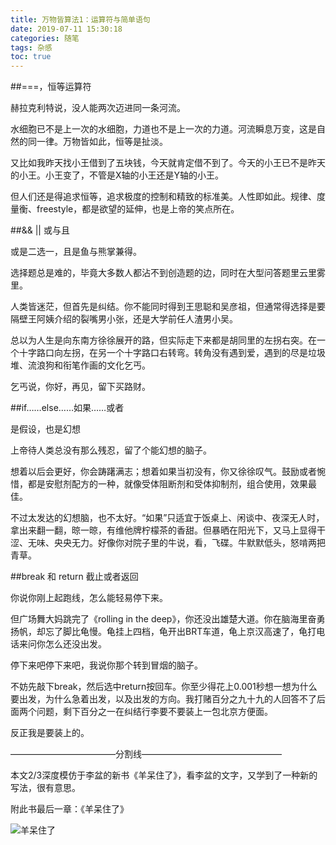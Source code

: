 ```yaml
---
title: 万物皆算法1：运算符与简单语句
date: 2019-07-11 15:30:18
categories: 随笔
tags: 杂感
toc: true
---
```

##===，恒等运算符

赫拉克利特说，没人能两次迈进同一条河流。

水细胞已不是上一次的水细胞，力道也不是上一次的力道。河流瞬息万变，这是自然的同一律。万物皆如此，恒等是扯淡。

又比如我昨天找小王借到了五块钱，今天就肯定借不到了。今天的小王已不是昨天的小王。小王变了，不管是X轴的小王还是Y轴的小王。

但人们还是得追求恒等，追求极度的控制和精致的标准美。人性即如此。规律、度量衡、freestyle，都是欲望的延伸，也是上帝的笑点所在。

##&& || 或与且

 或是二选一，且是鱼与熊掌兼得。

选择题总是难的，毕竟大多数人都沾不到创造题的边，同时在大型问答题里云里雾里。

人类皆迷茫，但首先是纠结。你不能同时得到王思聪和吴彦祖，但通常得选择是要隔壁王阿姨介绍的裂嘴男小张，还是大学前任人渣男小吴。

总以为人生是向东南方徐徐展开的路，但实际走下来都是胡同里的左拐右突。在一个十字路口向左拐，在另一个十字路口右转弯。转角没有遇到爱，遇到的尽是垃圾堆、流浪狗和衔笔作画的文化乞丐。

乞丐说，你好，再见，留下买路财。

##if……else……如果……或者

是假设，也是幻想

上帝待人类总没有那么残忍，留了个能幻想的脑子。

想着以后会更好，你会踌躇满志；想着如果当初没有，你又徐徐叹气。鼓励或者惋惜，都是安慰剂配方的一种，就像受体阻断剂和受体抑制剂，组合使用，效果最佳。

不过太发达的幻想脑，也不太好。“如果”只适宜于饭桌上、闲谈中、夜深无人时，拿出来翻一翻，晾一晾，有维他牌柠檬茶的香甜。但暴晒在阳光下，又马上显得干涩、无味、央央无力。好像你对院子里的牛说，看，飞碟。牛默默低头，怒啃两把青草。

##break 和 return 截止或者返回

你说你刚上起跑线，怎么能轻易停下来。

但广场舞大妈跳完了《rolling in the deep》，你还没出雄楚大道。你在脑海里奋勇扬帆，却忘了脚比龟慢。龟挂上四档，龟开出BRT车道，龟上京汉高速了，龟打电话来问你怎么还没出发。

停下来吧停下来吧，我说你那个转到冒烟的脑子。

不妨先敲下break，然后选中return按回车。你至少得花上0.001秒想一想为什么要出发，为什么急着出发，以及出发的方向。我打赌百分之九十九的人回答不了后面两个问题，剩下百分之一在纠结行李要不要装上一包北京方便面。

反正我是要装上的。

————————————分割线————————————————

本文2/3深度模仿于李盆的新书《羊呆住了》，看李盆的文字，又学到了一种新的写法，很有意思。

附此书最后一章：《羊呆住了》


![羊呆住了](http://upload-images.jianshu.io/upload_images/29336-140cfcc62d041ca7.jpg?imageMogr2/auto-orient/strip%7CimageView2/2/w/1240)

